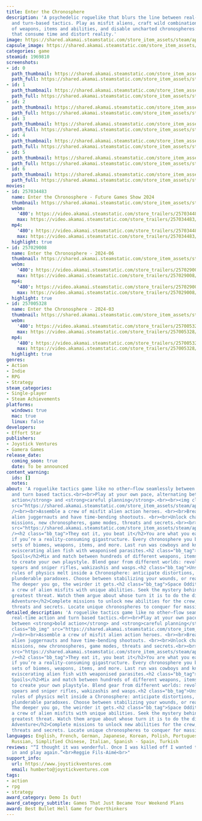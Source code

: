 ```yaml
---
title: Enter the Chronosphere
description: 'A psychedelic roguelike that blurs the line between real-time action
  and turn-based tactics. Play as misfit aliens, craft wild combinations between hundreds
  of weapons, items and abilities, and disable uncharted chronospheres: Colossal structures
  that consume time and distort reality.'
image: https://shared.akamai.steamstatic.com/store_item_assets/steam/apps/1969810/header.jpg?t=1733381330
capsule_image: https://shared.akamai.steamstatic.com/store_item_assets/steam/apps/1969810/capsule_231x87.jpg?t=1733381330
categories: game
steamid: 1969810
screenshots:
- id: 0
  path_thumbnail: https://shared.akamai.steamstatic.com/store_item_assets/steam/apps/1969810/ss_a1bd6fccab06ccabc823c187961c186c60250953.600x338.jpg?t=1733381330
  path_full: https://shared.akamai.steamstatic.com/store_item_assets/steam/apps/1969810/ss_a1bd6fccab06ccabc823c187961c186c60250953.1920x1080.jpg?t=1733381330
- id: 1
  path_thumbnail: https://shared.akamai.steamstatic.com/store_item_assets/steam/apps/1969810/ss_e01b253eb5c33258ce005ad5fa84d32a6801bce4.600x338.jpg?t=1733381330
  path_full: https://shared.akamai.steamstatic.com/store_item_assets/steam/apps/1969810/ss_e01b253eb5c33258ce005ad5fa84d32a6801bce4.1920x1080.jpg?t=1733381330
- id: 2
  path_thumbnail: https://shared.akamai.steamstatic.com/store_item_assets/steam/apps/1969810/ss_dcff8d7a209f85401a80d03bc9af8761f54e433e.600x338.jpg?t=1733381330
  path_full: https://shared.akamai.steamstatic.com/store_item_assets/steam/apps/1969810/ss_dcff8d7a209f85401a80d03bc9af8761f54e433e.1920x1080.jpg?t=1733381330
- id: 3
  path_thumbnail: https://shared.akamai.steamstatic.com/store_item_assets/steam/apps/1969810/ss_75f82d69a5d0d2ad6c2a7440ba7c1e4189a436a2.600x338.jpg?t=1733381330
  path_full: https://shared.akamai.steamstatic.com/store_item_assets/steam/apps/1969810/ss_75f82d69a5d0d2ad6c2a7440ba7c1e4189a436a2.1920x1080.jpg?t=1733381330
- id: 4
  path_thumbnail: https://shared.akamai.steamstatic.com/store_item_assets/steam/apps/1969810/ss_67e0b9872667bb43d98f9df99a1e6f0ad172870e.600x338.jpg?t=1733381330
  path_full: https://shared.akamai.steamstatic.com/store_item_assets/steam/apps/1969810/ss_67e0b9872667bb43d98f9df99a1e6f0ad172870e.1920x1080.jpg?t=1733381330
- id: 5
  path_thumbnail: https://shared.akamai.steamstatic.com/store_item_assets/steam/apps/1969810/ss_ae74ad07884bf44e79a798c146c691b0f471b48e.600x338.jpg?t=1733381330
  path_full: https://shared.akamai.steamstatic.com/store_item_assets/steam/apps/1969810/ss_ae74ad07884bf44e79a798c146c691b0f471b48e.1920x1080.jpg?t=1733381330
- id: 6
  path_thumbnail: https://shared.akamai.steamstatic.com/store_item_assets/steam/apps/1969810/ss_fbb1199eb5ac74fc1ec43edd6d97f5233d93af91.600x338.jpg?t=1733381330
  path_full: https://shared.akamai.steamstatic.com/store_item_assets/steam/apps/1969810/ss_fbb1199eb5ac74fc1ec43edd6d97f5233d93af91.1920x1080.jpg?t=1733381330
movies:
- id: 257034483
  name: Enter the Chronosphere - Future Games Show 2024
  thumbnail: https://shared.akamai.steamstatic.com/store_item_assets/steam/apps/257034483/movie.293x165.jpg?t=1719550467
  webm:
    '480': https://video.akamai.steamstatic.com/store_trailers/257034483/movie480_vp9.webm?t=1719550467
    max: https://video.akamai.steamstatic.com/store_trailers/257034483/movie_max_vp9.webm?t=1719550467
  mp4:
    '480': https://video.akamai.steamstatic.com/store_trailers/257034483/movie480.mp4?t=1719550467
    max: https://video.akamai.steamstatic.com/store_trailers/257034483/movie_max.mp4?t=1719550467
  highlight: true
- id: 257029008
  name: Enter the Chronosphere - 2024-06
  thumbnail: https://shared.akamai.steamstatic.com/store_item_assets/steam/apps/257029008/movie.293x165.jpg?t=1717724624
  webm:
    '480': https://video.akamai.steamstatic.com/store_trailers/257029008/movie480_vp9.webm?t=1717724624
    max: https://video.akamai.steamstatic.com/store_trailers/257029008/movie_max_vp9.webm?t=1717724624
  mp4:
    '480': https://video.akamai.steamstatic.com/store_trailers/257029008/movie480.mp4?t=1717724624
    max: https://video.akamai.steamstatic.com/store_trailers/257029008/movie_max.mp4?t=1717724624
  highlight: true
- id: 257005328
  name: Enter the Chronosphere - 2024-03
  thumbnail: https://shared.akamai.steamstatic.com/store_item_assets/steam/apps/257005328/movie.293x165.jpg?t=1709622668
  webm:
    '480': https://video.akamai.steamstatic.com/store_trailers/257005328/movie480_vp9.webm?t=1709622668
    max: https://video.akamai.steamstatic.com/store_trailers/257005328/movie_max_vp9.webm?t=1709622668
  mp4:
    '480': https://video.akamai.steamstatic.com/store_trailers/257005328/movie480.mp4?t=1709622668
    max: https://video.akamai.steamstatic.com/store_trailers/257005328/movie_max.mp4?t=1709622668
  highlight: true
genres:
- Action
- Indie
- RPG
- Strategy
steam_categories:
- Single-player
- Steam Achievements
platforms:
  windows: true
  mac: true
  linux: false
developers:
- Effort Star
publishers:
- Joystick Ventures
- Gamera Games
release_date:
  coming_soon: true
  date: To be announced
content_warning:
  ids: []
  notes:
about: 'A roguelike tactics game like no other—flow seamlessly between real-time action
  and turn based tactics.<br><br>Play at your own pace, alternating between <strong>bold
  action</strong> and <strong>careful planning</strong>.<br><br><img class="bb_img"
  src="https://shared.akamai.steamstatic.com/store_item_assets/steam/apps/1969810/extras/marcia-dodge-roll.gif?t=1733381330"
  /><br><br>Assemble a crew of misfit alien action heroes. <br><br>Breach ancient
  alien juggernauts and have time-bending shootouts. <br><br>Unlock characters, abilities,
  missions, new chronospheres, game modes, threats and secrets.<br><br><img class="bb_img"
  src="https://shared.akamai.steamstatic.com/store_item_assets/steam/apps/1969810/extras/Urtar_Dialogue_Fist@450--centered600.png?t=1733381330"
  /><h2 class="bb_tag">They eat it, you beat it</h2>You are what you eat, especially
  if you’re a reality-consuming gigastructure. Every chronosphere you breach has different
  sets of biomes, weapons, items, and more. Last run was cowboys and knives, now you’re
  eviscerating alien fish with weaponised parasites.<h2 class="bb_tag">Regurgitated
  Spoils</h2>Mix and match between hundreds of different weapons, items and abilities
  to create your own playstyle. Blend gear from different worlds: revolvers and radguns,
  spears and sniper rifles, wakizashis and wasps.<h2 class="bb_tag">Unstable Titans</h2>The
  rules of physics melt inside a Chronosphere: anticipate distortions, mutations and
  plunderable paradoxes. Choose between stabilizing your wounds, or reality itself.
  The deeper you go, the weirder it gets.<h2 class="bb_tag">Space Oddities</h2>Build
  a crew of alien misfits with unique abilities. Seek the mystery behind the galaxy’s
  greatest threat. Watch them argue about whose turn it is to do the dishes.<h2 class="bb_tag">Interstellar
  Adventure</h2>Complete missions to unlock new abilities for the crew, game modes,
  threats and secrets. Locate unique chronospheres to conquer for massive rewards.<br><br>'
detailed_description: 'A roguelike tactics game like no other—flow seamlessly between
  real-time action and turn based tactics.<br><br>Play at your own pace, alternating
  between <strong>bold action</strong> and <strong>careful planning</strong>.<br><br><img
  class="bb_img" src="https://shared.akamai.steamstatic.com/store_item_assets/steam/apps/1969810/extras/marcia-dodge-roll.gif?t=1733381330"
  /><br><br>Assemble a crew of misfit alien action heroes. <br><br>Breach ancient
  alien juggernauts and have time-bending shootouts. <br><br>Unlock characters, abilities,
  missions, new chronospheres, game modes, threats and secrets.<br><br><img class="bb_img"
  src="https://shared.akamai.steamstatic.com/store_item_assets/steam/apps/1969810/extras/Urtar_Dialogue_Fist@450--centered600.png?t=1733381330"
  /><h2 class="bb_tag">They eat it, you beat it</h2>You are what you eat, especially
  if you’re a reality-consuming gigastructure. Every chronosphere you breach has different
  sets of biomes, weapons, items, and more. Last run was cowboys and knives, now you’re
  eviscerating alien fish with weaponised parasites.<h2 class="bb_tag">Regurgitated
  Spoils</h2>Mix and match between hundreds of different weapons, items and abilities
  to create your own playstyle. Blend gear from different worlds: revolvers and radguns,
  spears and sniper rifles, wakizashis and wasps.<h2 class="bb_tag">Unstable Titans</h2>The
  rules of physics melt inside a Chronosphere: anticipate distortions, mutations and
  plunderable paradoxes. Choose between stabilizing your wounds, or reality itself.
  The deeper you go, the weirder it gets.<h2 class="bb_tag">Space Oddities</h2>Build
  a crew of alien misfits with unique abilities. Seek the mystery behind the galaxy’s
  greatest threat. Watch them argue about whose turn it is to do the dishes.<h2 class="bb_tag">Interstellar
  Adventure</h2>Complete missions to unlock new abilities for the crew, game modes,
  threats and secrets. Locate unique chronospheres to conquer for massive rewards.<br><br>'
languages: English, French, German, Japanese, Korean, Polish, Portuguese - Brazil,
  Russian, Simplified Chinese, Italian, Spanish - Spain, Turkish
reviews: "“I thought it was wonderful. Once I was killed off I wanted to jump back
  in and play again.”<br>Reggie Fils-Aimé<br>"
support_info:
  url: https://www.joystickventures.com
  email: humberto@joystickventures.com
tags:
- action
- rpg
- strategy
award_category: Demo Is Out!
award_category_subtitle: Games That Just Became Your Weekend Plans
award: Best Bullet Hell Game for Overthinkers
---
```


